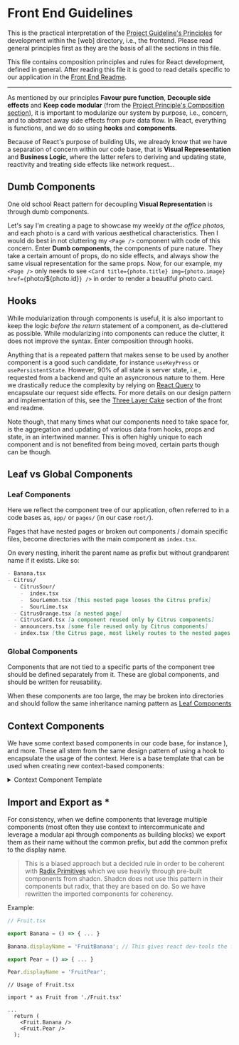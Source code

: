 # Front End Guidelines

This is the practical interpretation of the [Project Guideline's Principles](../GUIDELINES.md#principles-) for development within the \[web\] directory, i.e., the frontend. Please read general principles first as they are the basis of all the sections in this file. 

This file contains composition principles and rules for React development, defined in general. After reading this file it is good to read details specific to our application in the [Front End Readme](./README.md).

---

As mentioned by our principles **Favour pure function**, **Decouple side effects** and **Keep code modular** (from the [Project Principle's Composition section](../GUIDELINES.md#composition-)), it is important to modularize our system by purpose, i.e., concern, and to abstract away side effects from pure data flow. In React, everything is functions, and we do so using **hooks** and **components**. 

Because of React's purpose of building UIs, we already know that we have a separation of concern within our code base, that is **Visual Representation** and **Business Logic**, where the latter refers to deriving and updating state, reactivity and treating side effects like network request...


## Dumb Components

One old school React pattern for decoupling **Visual Representation** is through dumb components.

Let's say I'm creating a page to showcase my weekly *at the office photos*, and each photo is a card with various aesthetical characteristics. Then I would do best in not cluttering my `<Page />` component with code of this concern. Enter **Dumb components**, the components of pure nature. They take a certain amount of props, do no side effects, and always show the same visual representation for the same props. Now, for our example, my `<Page />` only needs to see `<Card title={photo.title} img={photo.image} href={`photo/${photo.id}`} />` in order to render a beautiful photo card.

## Hooks

While modularization through components is useful, it is also important to keep the logic *before the return* statement of a component, as de-cluttered as possible. While modularizing into components can reduce the clutter, it does not improve the syntax. Enter composition through hooks.

Anything that is a repeated pattern that makes sense to be used by another component is a good such candidate, for instance `useKeyPress` or `usePersistentState`. However, 90% of all state is server state, i.e., requested from a backend and quite an asyncronous nature to them. Here we drastically reduce the complexity by relying on [React Query](tanstack.com/query/) to encapsulate our request side effects. For more details on our design pattern and implementation of this, see the [Three Layer Cake](./README.md#three-layer-cake) section of the front end readme.

Note though, that many times what our components need to take space for, is the aggregation and updating of various data from hooks, props and state, in an intertwined manner. This is often highly unique to each component and is not benefited from being moved, certain parts though can be though.

## Leaf vs Global Components

### Leaf Components

Here we reflect the component tree of our application, often referred to in a code bases as, `app/` or `pages/` (in our case `root/`).

Pages that have nested pages or broken out components / domain specific files, become directories with the main component as `index.tsx`.

On every nesting, inherit the parent name as prefix but without grandparent name if it exists. Like so:

```markdown
- Banana.tsx 
- Citrus/
  - CitrusSour/
    -  index.tsx
    -  SourLemon.tsx [this nested page looses the Citrus prefix]
    -  SourLime.tsx
  - CitrusOrange.tsx [a nested page]
  - CitrusCard.tsx [a component reused only by Citrus components]
  - announcers.tsx [some file reused only by Citrus components]
  - index.tsx [the Citrus page, most likely routes to the nested pages when needed]
```

### Global Components

Components that are not tied to a specific parts of the component tree should be defined separately from it. These are global components, and should be written for reusability.

When these components are too large, the may be broken into directories and should follow the same inheritance naming pattern as [Leaf Components](#leaf-components)

## Context Components

We have some context based components in our code base, for instance [<Auth />](src/components/Auth.tsx)), [<DataTable />](src/components/DataTable/index.tsx) and more. These all stem from the same design pattern of using a hook to encapsulate the usage of the context. Here is a base template that can be used when creating new context-based components:

<details>
  <summary>Context Component Template</summary>

```typescript

import {
    createContext,
    useContext,
    useState,
} from 'react';


export interface UseTemplateReturn {
    iAmHappy: boolean;
    setIAmHappy: (value: boolean) => void;
}

const TemplateContext = createContext<undefined | UseTemplateReturn>(undefined);

export const useTempalte = () => {
    const template = useContext(TemplateContext);

    if (!template)
        throw Error('useTempalte must be invoked in a decendent of <Template.Provider />');

    return template;
};

//

interface TemplateProviderProps {
    children: ReactNode;
}

export const Provider = ({ children }: TemplateProviderProps) => {
    const [iAmHappy, setIAmHappy] = useState<>(false);


    const context: UseTemplateReturn = { iAmHappy, setIAmHappy };

    return (
        <TemplateContext.Provider value={context}>{children}</TemplateContext.Provider>
    );
};

Provider.displayName = 'TemplateProvider';

//

export function BecomeHappy () {
    const { setIAmHappy } = useAuth();

    return <Button onClick={() => setIAmHappy(true)} />
}
```

</details>

## Import and Export as *

For consistency, when we define components that leverage multiple components (most often they use context to intercommunicate and leverage a modular api through components as building blocks) we export them as their name without the common prefix, but add the common prefix to the display name.

> This is a biased approach but a decided rule in order to be coherent with [Radix Primitives](https://www.radix-ui.com/primitives/docs/) which we use heavily through pre-built components from shadcn. Shadcn does not use this pattern in their components but radix, that they are based on do. So we have rewritten the imported components for coherency.

Example:

```typescript
// Fruit.tsx

export Banana = () => { ... }

Banana.displayName = 'FruitBanana'; // This gives react dev-tools the full unique name

export Pear = () => { ... }

Pear.displayName = 'FruitPear';
```

```typesscript
// Usage of Fruit.tsx

import * as Fruit from './Fruit.tsx'

...
  return (
    <Fruit.Banana />
    <Fruit.Pear />
  );

```





